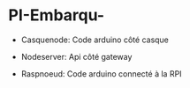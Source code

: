 # PI-Embarqu-

* Casquenode:  Code arduino côté casque

* Nodeserver:  Api côté gateway

* Raspnoeud:   Code arduino connecté à la RPI
